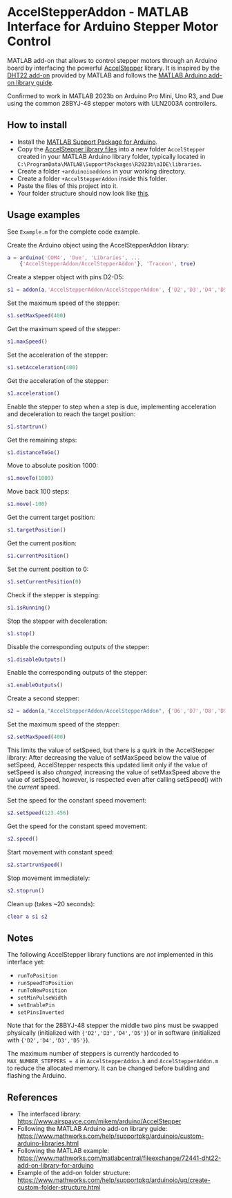 # AccelStepperAddon - MATLAB Interface for Arduino Stepper Motor Control

MATLAB add-on that allows to control stepper motors through an Arduino board by interfacing the powerful [AccelStepper](https://www.arduino.cc/reference/en/libraries/accelstepper/) library. It is inspired by the [DHT22 add-on](https://mathworks.com/matlabcentral/fileexchange/72441-dht22-add-on-library-for-arduino) provided by MATLAB and follows the [MATLAB Arduino add-on library guide](https://www.mathworks.com/help/supportpkg/arduinoio/custom-arduino-libraries.html).

Confirmed to work in MATLAB 2023b on Arduino Pro Mini, Uno R3, and Due using the common 28BYJ-48 stepper motors with ULN2003A controllers.

## How to install

- Install the [MATLAB Support Package for Arduino](https://www.mathworks.com/hardware-support/arduino-matlab.html).
- Copy the [AccelStepper library files](https://www.arduino.cc/reference/en/libraries/accelstepper/) into a new folder `AccelStepper` created in your MATLAB Arduino library folder, typically located in `C:\ProgramData\MATLAB\SupportPackages\R2023b\aIDE\libraries`.
- Create a folder `+arduinoioaddons` in your working directory.
- Create a folder `+AccelStepperAddon` inside this folder.
- Paste the files of this project into it.
- Your folder structure should now look like [this](https://www.mathworks.com/help/supportpkg/arduinoio/ug/create-custom-folder-structure.html).

## Usage examples
See `Example.m` for the complete code example.

Create the Arduino object using the AccelStepperAddon library:
```Matlab
a = arduino('COM4', 'Due', 'Libraries', ...
    {'AccelStepperAddon/AccelStepperAddon'}, 'Traceon', true)
```

Create a stepper object with pins D2-D5:
```Matlab
s1 = addon(a,'AccelStepperAddon/AccelStepperAddon', {'D2','D3','D4','D5'})
```

Set the maximum speed of the stepper:
```Matlab
s1.setMaxSpeed(400)
```

Get the maximum speed of the stepper:
```Matlab
s1.maxSpeed()
```

Set the acceleration of the stepper:
```Matlab
s1.setAcceleration(400)
```

Get the acceleration of the stepper:
```Matlab
s1.acceleration()
```

Enable the stepper to step when a step is due, implementing acceleration and deceleration to reach the target position:
```Matlab
s1.startrun()
```

Get the remaining steps:
```Matlab
s1.distanceToGo()
```

Move to absolute position 1000:
```Matlab
s1.moveTo(1000)
```

Move back 100 steps:
```Matlab
s1.move(-100)
```

Get the current target position:
```Matlab
s1.targetPosition()
```

Get the current position:
```Matlab
s1.currentPosition()
```

Set the current position to 0:
```Matlab
s1.setCurrentPosition(0)
```

Check if the stepper is stepping:
```Matlab
s1.isRunning()
```

Stop the stepper with deceleration:
```Matlab
s1.stop()
```

Disable the corresponding outputs of the stepper:
```Matlab
s1.disableOutputs()
```

Enable the corresponding outputs of the stepper:
```Matlab
s1.enableOutputs()
```

Create a second stepper:
```Matlab
s2 = addon(a,"AccelStepperAddon/AccelStepperAddon", {'D6','D7','D8','D9'})
```

Set the maximum speed of the stepper:
```Matlab
s2.setMaxSpeed(400)
```

This limits the value of setSpeed, but there is a quirk in the AccelStepper library: After decreasing the value of setMaxSpeed below the value of setSpeed, AccelStepper respects this updated limit only if the value of setSpeed is also *changed*; increasing the value of setMaxSpeed above the value of setSpeed, however, is respected even after calling setSpeed() with the *current* speed.

Set the speed for the constant speed movement:
```Matlab
s2.setSpeed(123.456)
```

Get the speed for the constant speed movement:
```Matlab
s2.speed()
```

Start movement with constant speed:
```Matlab
s2.startrunSpeed()
```

Stop movement immediately:
```Matlab
s2.stoprun()
```

Clean up (takes ~20 seconds):
```Matlab
clear a s1 s2
```

## Notes
The following AccelStepper library functions are *not* implemented in this interface yet:

- `runToPosition`
- `runSpeedToPosition`
- `runToNewPosition`
- `setMinPulseWidth`
- `setEnablePin`
- `setPinsInverted`

Note that for the 28BYJ-48 stepper the middle two pins must be swapped physically (initialized with `{'D2','D3','D4','D5'}`) or in software (initialized with `{'D2','D4','D3','D5'}`).

The maximum number of steppers is currently hardcoded to `MAX_NUMBER_STEPPERS = 4` in `AccelStepperAddon.h` and `AccelStepperAddon.m` to reduce the allocated memory. It can be changed before building and flashing the Arduino.

## References

- The interfaced library: https://www.airspayce.com/mikem/arduino/AccelStepper  
- Following the MATLAB Arduino add-on library guide: https://www.mathworks.com/help/supportpkg/arduinoio/custom-arduino-libraries.html
- Following the MATLAB example: https://www.mathworks.com/matlabcentral/fileexchange/72441-dht22-add-on-library-for-arduino
- Example of the add-on folder structure: https://www.mathworks.com/help/supportpkg/arduinoio/ug/create-custom-folder-structure.html